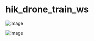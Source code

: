 # hik_drone_train_ws
![image](https://github.com/user-attachments/assets/20bd0cde-990c-44a7-a6fb-df688ba6a44e)

![image](https://github.com/user-attachments/assets/3b12e8a1-ed3a-4992-b2c2-149cf141d247)

